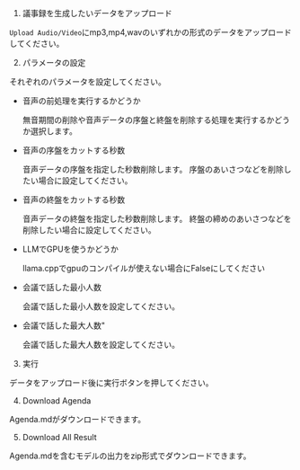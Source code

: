 
1. 議事録を生成したいデータをアップロード

`Upload Audio/Video`にmp3,mp4,wavのいずれかの形式のデータをアップロードしてください。


2. パラメータの設定

それぞれのパラメータを設定してください。

- 音声の前処理を実行するかどうか

    無音期間の削除や音声データの序盤と終盤を削除する処理を実行するかどうか選択します。

- 音声の序盤をカットする秒数

    音声データの序盤を指定した秒数削除します。
    序盤のあいさつなどを削除したい場合に設定してください。


- 音声の終盤をカットする秒数

    音声データの終盤を指定した秒数削除します。
    終盤の締めのあいさつなどを削除したい場合に設定してください。

- LLMでGPUを使うかどうか

    llama.cppでgpuのコンパイルが使えない場合にFalseにしてください

- 会議で話した最小人数

    会議で話した最小人数を設定してください。

- 会議で話した最大人数"

    会議で話した最大人数を設定してください。

3. 実行

データをアップロード後に実行ボタンを押してください。

4. Download Agenda

Agenda.mdがダウンロードできます。

5. Download All Result

Agenda.mdを含むモデルの出力をzip形式でダウンロードできます。